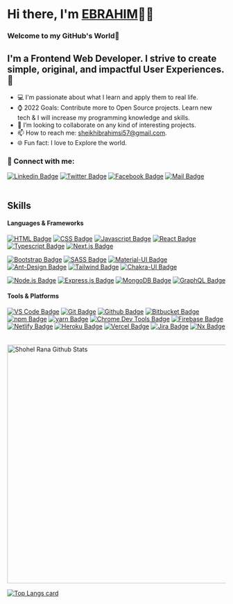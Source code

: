 # Hi there, I'm [EBRAHIM][website]👨‍💻

### Welcome to my GitHub's World👋

## I'm a Frontend Web Developer. I strive to create simple, original, and impactful User Experiences.🚀

- 💻 I'm passionate about what I learn and apply them to real life.
- ⌚ 2022 Goals: Contribute more to Open Source projects. Learn new tech & I will increase my programming knowledge and skills.
- 👯 I’m looking to collaborate on any kind of interesting projects.
- 📫 How to reach me: sheikhibrahimsi57@gmail.com.
- 🌐 Fun fact: I love to Explore the world.

### 🤝 Connect with me:

[![Linkedin Badge](https://img.shields.io/badge/LinkedIn-0077B5?style=for-the-badge&logo=linkedin&logoColor=white)](https://www.linkedin.com/in/sheikh-ebrahim-si-63336b259/)
[![Twitter Badge](https://img.shields.io/badge/Twitter-1DA1F2?style=for-the-badge&logo=twitter&logoColor=white)](https://twitter.com/Shohelranabaig) 
[![Facebook Badge](https://img.shields.io/badge/Facebook-1877F2?style=for-the-badge&logo=facebook&logoColor=white)](https://web.facebook.com/profile.php?id=100014698564964)
[![Mail Badge](https://img.shields.io/badge/Gmail-D14836?style=for-the-badge&logo=gmail&logoColor=white)](mailto:sheikhibrahimsi57@gmail.com)
<br />
<br />

## Skills

#### Languages & Frameworks

[![HTML Badge](https://img.shields.io/badge/HTML-E34F26?style=for-the-badge&logo=html5&logoColor=white)](#)
[![CSS Badge](https://img.shields.io/badge/CSS-1572B6?style=for-the-badge&logo=css3&logoColor=white)](#)
[![Javascript Badge](https://img.shields.io/badge/JavaScript-F0DB4F?style=for-the-badge&logo=javascript&logoColor=black)](#)
[![React Badge](https://img.shields.io/badge/-React-61DBFB?style=for-the-badge&logo=react&logoColor=black)](#)
[![Typescript Badge](https://img.shields.io/badge/TypeScript-3178c6?style=for-the-badge&logo=typescript&logoColor=white)](#)
[![Next.js Badge](https://img.shields.io/badge/next.js-000000?style=for-the-badge&logo=nextdotjs&logoColor=white)](#)

[![Bootstrap Badge](https://img.shields.io/badge/Bootstrap-7510F7?style=for-the-badge&logo=bootstrap&logoColor=white)](#)
[![SASS Badge](https://img.shields.io/badge/Sass-CC6699?style=for-the-badge&logo=sass&logoColor=white)](#)
[![Material-UI Badge](https://img.shields.io/badge/Material%20UI-007FFF?style=for-the-badge&logo=mui&logoColor=white)](#)
[![Ant-Design Badge](https://img.shields.io/badge/Ant%20Design-007FFF?style=for-the-badge&logo=antdesign&logoColor=ff0000)](#)
[![Tailwind Badge](https://img.shields.io/badge/Tailwind%20CSS-29A5E9?style=for-the-badge&logo=tailwindcss&logoColor=white)](#)
[![Chakra-UI Badge](https://img.shields.io/badge/Chakra%20UI-007?style=for-the-badge&logo=chakraui&logoColor=4FD1C5)](#)

[![Node.js Badge](https://img.shields.io/badge/Node.js-339933?style=for-the-badge&logo=nodedotjs&logoColor=white)](#)
[![Express.js Badge](https://img.shields.io/badge/Express.js-000000?style=for-the-badge&logo=express&logoColor=white)](#)
[![MongoDB Badge](https://img.shields.io/badge/MongoDB-4EA94B?style=for-the-badge&logo=mongodb&logoColor=white)](#)
[![GraphQL Badge](https://img.shields.io/badge/GraphQl-E10098?style=for-the-badge&logo=graphql&logoColor=white)](#)

#### Tools & Platforms

[![VS Code Badge](https://img.shields.io/badge/VS_Code-0078D4?style=for-the-badge&logo=visual%20studio%20code&logoColor=white)](#)
[![Git Badge](https://img.shields.io/badge/GIT-E44C30?style=for-the-badge&logo=git&logoColor=white)](#)
[![Github Badge](https://img.shields.io/badge/GitHub-000000?style=for-the-badge&logo=github&logoColor=white)](#)
[![Bitbucket Badge](https://img.shields.io/badge/Bitbucket-0747A6?style=for-the-badge&logo=bitbucket&logoColor=white)](#)
[![npm Badge](https://img.shields.io/badge/npm-CB3837?style=for-the-badge&logo=npm&logoColor=white)](#)
[![yarn Badge](https://img.shields.io/badge/YARN-cc?style=for-the-badge&logo=yarn&logoColor=white)](#)
[![Chrome Dev Tools Badge](https://img.shields.io/badge/Chrome_Dev_Tools-4285F4?style=for-the-badge&logo=Google-chrome&logoColor=white)](#)
[![Firebase Badge](https://img.shields.io/badge/firebase-ffca28?style=for-the-badge&logo=firebase&logoColor=black)](#)
[![Netlify Badge](https://img.shields.io/badge/Netlify-00C7B7?style=for-the-badge&logo=netlify&logoColor=white)](#)
[![Heroku Badge](https://img.shields.io/badge/Heroku-79589F?style=for-the-badge&logo=heroku&logoColor=white)](#)
[![Vercel Badge](https://img.shields.io/badge/Vercel-000000?style=for-the-badge&logo=vercel&logoColor=white)](#)
[![Jira Badge](https://img.shields.io/badge/Jira-0052CC?style=for-the-badge&logo=Jira&logoColor=white)](#)
[![Nx Badge](https://img.shields.io/badge/Nx-143157?style=for-the-badge&logo=nx&logoColor=white)](#)
<br />
<br />
<br />
<img width="550px" alt="Shohel Rana Github Stats"  src="https://github-readme-stats.vercel.app/api?username=Shohelrana63&show_icons=true&theme=radical"/>

[![Top Langs card](https://github-readme-stats.vercel.app/api/top-langs/?username=Shohelrana63&card_width=550&theme=radical)](https://github.com/Shohelrana63)

[website]: https://shohelrana.netlify.app/
[medium]: https://medium.com/@shohelranaBaig
[linkedin]: https://www.linkedin.com/in/shohelranabaig/

[webdevplaylist]: https://shohelrana.netlify.app/
[jsplaylist]: https://shohelrana.netlify.app/
[cssplaylist]: https://shohelrana.netlify.app/
[reactplaylist]: https://shohelrana.netlify.app/

